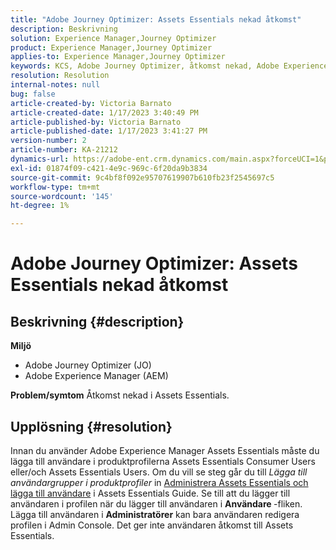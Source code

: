 ```yaml
---
title: "Adobe Journey Optimizer: Assets Essentials nekad åtkomst"
description: Beskrivning
solution: Experience Manager,Journey Optimizer
product: Experience Manager,Journey Optimizer
applies-to: Experience Manager,Journey Optimizer
keywords: KCS, Adobe Journey Optimizer, åtkomst nekad, Adobe Experience Manager, AEM, AJO, Assets Essentials, felsökning
resolution: Resolution
internal-notes: null
bug: false
article-created-by: Victoria Barnato
article-created-date: 1/17/2023 3:40:49 PM
article-published-by: Victoria Barnato
article-published-date: 1/17/2023 3:41:27 PM
version-number: 2
article-number: KA-21212
dynamics-url: https://adobe-ent.crm.dynamics.com/main.aspx?forceUCI=1&pagetype=entityrecord&etn=knowledgearticle&id=cfeedd4e-7d96-ed11-aad1-6045bd006079
exl-id: 01874f09-c421-4e9c-969c-6f20da9b3834
source-git-commit: 9c4bf8f092e95707619907b610fb23f2545697c5
workflow-type: tm+mt
source-wordcount: '145'
ht-degree: 1%

---
```


# Adobe Journey Optimizer: Assets Essentials nekad åtkomst

## Beskrivning {#description}

<b>Miljö</b>
- Adobe Journey Optimizer (JO)
- Adobe Experience Manager (AEM)



<b>Problem/symtom</b>
Åtkomst nekad i Assets Essentials.


## Upplösning {#resolution}


Innan du använder Adobe Experience Manager Assets Essentials måste du lägga till användare i produktprofilerna Assets Essentials Consumer Users eller/och Assets Essentials Users. Om du vill se steg går du till *Lägga till användargrupper i produktprofiler* in [Administrera Assets Essentials och lägga till användare](https://experienceleague.adobe.com/docs/experience-manager-assets-essentials/help/get-started-admins/deploy-administer.html#add-users-to-product-profiles) i Assets Essentials Guide. Se till att du lägger till användaren i profilen när du lägger till användaren i <b>Användare </b> -fliken. Lägga till användaren i <b>Administratörer</b> kan bara användaren redigera profilen i Admin Console. Det ger inte användaren åtkomst till Assets Essentials.
